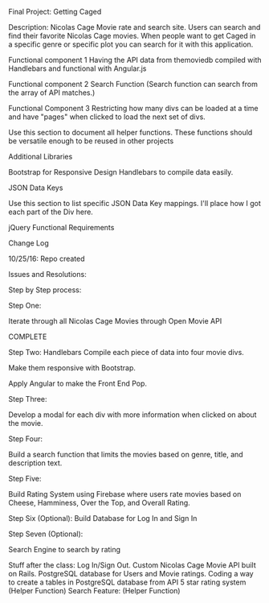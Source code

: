 Final Project: Getting Caged

Description: Nicolas Cage Movie rate and search site. Users can search and find their favorite Nicolas Cage movies. When people want to get Caged in a specific genre or specific plot you can search for it with this application.


<!-- Use this section to describe your final project and perhaps any links to relevant sites that help convey the concept and\or functionality -->


Functional component 1
Having the API data from themoviedb compiled with Handlebars and functional with Angular.js

Functional component 2
Search Function (Search function can search from the array of API matches.)

Functional Component 3
Restricting how many divs can be loaded at a time and have "pages" when clicked to load the next set of divs.


Use this section to document all helper functions. These functions should be versatile enough to be reused in other projects

Additional Libraries

Bootstrap for Responsive Design
Handlebars to compile data easily.

JSON Data Keys

Use this section to list specific JSON Data Key mappings.
I'll place how I got each part of the Div here.

jQuery Functional Requirements

<!-- Search Function goes here. -->

Change Log

10/25/16: Repo created

Issues and Resolutions:


Step by Step process:

Step One:

Iterate through all Nicolas Cage Movies through Open Movie API

COMPLETE

Step Two: Handlebars Compile each piece of data into four movie divs.

Make them responsive with Bootstrap.

Apply Angular to make the Front End Pop.

Step Three:

Develop a modal for each div with more information when clicked on about the movie.

Step Four:

Build a search function that limits the movies based on genre, title,
and description text.

Step Five:

Build Rating System using Firebase where users rate movies based on Cheese,
Hamminess, Over the Top, and Overall Rating.

Step Six (Optional):
Build Database for Log In and Sign In



Step Seven (Optional):

Search Engine to search by rating












Stuff after the class:
Log In/Sign Out.
Custom Nicolas Cage Movie API built on Rails.
PostgreSQL database for Users and Movie ratings.
Coding a way to create a tables in PostgreSQL database from API
5 star rating system (Helper Function)
Search Feature: (Helper Function)
